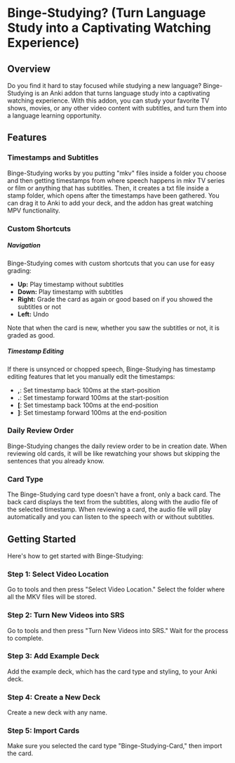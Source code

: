 <h1>Binge-Studying? (Turn Language Study into a Captivating Watching Experience)</h1>
<h2>Overview</h2>
<p>Do you find it hard to stay focused while studying a new language? Binge-Studying is an Anki addon that turns language study into a captivating watching experience. With this addon, you can study your favorite TV shows, movies, or any other video content with subtitles, and turn them into a language learning opportunity.</p>
<h2>Features</h2>
<h3>Timestamps and Subtitles</h3>
<p>Binge-Studying works by you putting "mkv" files inside a folder you choose and then getting timestamps from where speech happens in mkv TV series or film or anything that has subtitles. Then, it creates a txt file inside a stamp folder, which opens after the timestamps have been gathered. You can drag it to Anki to add your deck, and the addon has great watching MPV functionality.</p>
<h3>Custom Shortcuts</h3>
<h5>Navigation</h5>
<p>Binge-Studying comes with custom shortcuts that you can use for easy grading:</p>
<ul>
  <li><strong>Up:</strong> Play timestamp without subtitles</li>
  <li><strong>Down:</strong> Play timestamp with subtitles</li>
  <li><strong>Right:</strong> Grade the card as again or good based on if you showed the subtitles or not</li>
  <li><strong>Left:</strong> Undo</li>
</ul>
<p>Note that when the card is new, whether you saw the subtitles or not, it is graded as good.</p>
<h5>Timestamp Editing</h5>
<p>If there is unsynced or chopped speech, Binge-Studying has timestamp editing features that let you manually edit the timestamps:</p>
<ul>
  <li><strong>,</strong>: Set timestamp back 100ms at the start-position</li>
  <li><strong>.</strong>: Set timestamp forward 100ms at the start-position</li>
  <li><strong>[</strong>: Set timestamp back 100ms at the end-position</li>
  <li><strong>]</strong>: Set timestamp forward 100ms at the end-position</li>
</ul>
<h3>Daily Review Order</h3>
<p>Binge-Studying changes the daily review order to be in creation date. When reviewing old cards, it will be like rewatching your shows but skipping the sentences that you already know.</p>
<h3>Card Type</h3>
<p>The Binge-Studying card type doesn't have a front, only a back card. The back card displays the text from the subtitles, along with the audio file of the selected timestamp. When reviewing a card, the audio file will play automatically and you can listen to the speech with or without subtitles. </p>

<h2>Getting Started</h2>
<p>Here's how to get started with Binge-Studying:</p>
<h3>Step 1: Select Video Location</h3>
<p>Go to tools and then press "Select Video Location." Select the folder where all the MKV files will be stored.</p>
<h3>Step 2: Turn New Videos into SRS</h3>
<p>Go to tools and then press "Turn New Videos into SRS." Wait for the process to complete.</p>
<h3>Step 3: Add Example Deck</h3>
<p>Add the example deck, which has the card type and styling, to your Anki deck.</p>
<h3>Step 4: Create a New Deck</h3>
<p>Create a new deck with any name.</p>
<h3>Step 5: Import Cards</h3>
<p>Make sure you selected the card type "Binge-Studying-Card," then import the card.</p>
